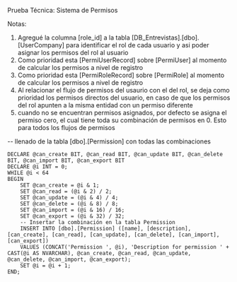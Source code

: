 Prueba Técnica: Sistema de Permisos

Notas: 
1. Agregué la columna [role_id] a la tabla [DB_Entrevistas].[dbo].[UserCompany] para identificar el rol de cada usuario y asi poder asignar los permisos del rol al usuario
2. Como prioridad esta [PermiUserRecord] sobre [PermiUser] al momento de calcular los permisos a nivel de registro
3. Como prioridad esta [PermiRoleRecord] sobre [PermiRole] al momento de calcular los permisos a nivel de registro
4. Al relacionar el flujo de permisos del usaurio con el del rol, se deja como prioridad los permisos directos del usuario, en caso de que los permisos del rol apunten a la misma entidad con un permiso diferente
5. cuando no se encuentran permisos asignados, por defecto se asigna el permiso cero, el cual tiene toda su combinación de permisos en 0. Esto para todos los flujos de permisos



-- llenado de la tabla [dbo].[Permission] con todas las combinaciones

    DECLARE @can_create BIT, @can_read BIT, @can_update BIT, @can_delete BIT, @can_import BIT, @can_export BIT
    DECLARE @i INT = 0;
    WHILE @i < 64
    BEGIN
        SET @can_create = @i & 1;
        SET @can_read = (@i & 2) / 2;
        SET @can_update = (@i & 4) / 4;
        SET @can_delete = (@i & 8) / 8;
        SET @can_import = (@i & 16) / 16;
        SET @can_export = (@i & 32) / 32;
        -- Insertar la combinación en la tabla Permission
        INSERT INTO [dbo].[Permission] ([name], [description], [can_create], [can_read], [can_update], [can_delete], [can_import], [can_export])
        VALUES (CONCAT('Permission ', @i), 'Description for permission ' + CAST(@i AS NVARCHAR), @can_create, @can_read, @can_update, @can_delete, @can_import, @can_export);
        SET @i = @i + 1;  
    END;
